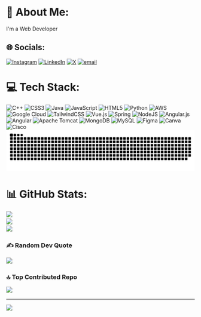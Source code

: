 # 💫 About Me:
I'm a Web Developer


## 🌐 Socials:
[![Instagram](https://img.shields.io/badge/Instagram-%23E4405F.svg?logo=Instagram&logoColor=white)](https://instagram.com/its_abhay._.96k) [![LinkedIn](https://img.shields.io/badge/LinkedIn-%230077B5.svg?logo=linkedin&logoColor=white)](https://linkedin.com/in/abhaychabuk) [![X](https://img.shields.io/badge/X-black.svg?logo=X&logoColor=white)](https://x.com/abhaychabuk) [![email](https://img.shields.io/badge/Email-D14836?logo=gmail&logoColor=white)](mailto:chabukabhay@gmail.com) 

# 💻 Tech Stack:
![C++](https://img.shields.io/badge/c++-%2300599C.svg?style=for-the-badge&logo=c%2B%2B&logoColor=white) ![CSS3](https://img.shields.io/badge/css3-%231572B6.svg?style=for-the-badge&logo=css3&logoColor=white) ![Java](https://img.shields.io/badge/java-%23ED8B00.svg?style=for-the-badge&logo=openjdk&logoColor=white) ![JavaScript](https://img.shields.io/badge/javascript-%23323330.svg?style=for-the-badge&logo=javascript&logoColor=%23F7DF1E) ![HTML5](https://img.shields.io/badge/html5-%23E34F26.svg?style=for-the-badge&logo=html5&logoColor=white) ![Python](https://img.shields.io/badge/python-3670A0?style=for-the-badge&logo=python&logoColor=ffdd54) ![AWS](https://img.shields.io/badge/AWS-%23FF9900.svg?style=for-the-badge&logo=amazon-aws&logoColor=white) ![Google Cloud](https://img.shields.io/badge/GoogleCloud-%234285F4.svg?style=for-the-badge&logo=google-cloud&logoColor=white) ![TailwindCSS](https://img.shields.io/badge/tailwindcss-%2338B2AC.svg?style=for-the-badge&logo=tailwind-css&logoColor=white) ![Vue.js](https://img.shields.io/badge/vue.js-%2335495e.svg?style=for-the-badge&logo=vuedotjs&logoColor=%234FC08D) ![Spring](https://img.shields.io/badge/spring-%236DB33F.svg?style=for-the-badge&logo=spring&logoColor=white) ![NodeJS](https://img.shields.io/badge/node.js-6DA55F?style=for-the-badge&logo=node.js&logoColor=white) ![Angular.js](https://img.shields.io/badge/angular.js-%23E23237.svg?style=for-the-badge&logo=angularjs&logoColor=white) ![Angular](https://img.shields.io/badge/angular-%23DD0031.svg?style=for-the-badge&logo=angular&logoColor=white) ![Apache Tomcat](https://img.shields.io/badge/apache%20tomcat-%23F8DC75.svg?style=for-the-badge&logo=apache-tomcat&logoColor=black) ![MongoDB](https://img.shields.io/badge/MongoDB-%234ea94b.svg?style=for-the-badge&logo=mongodb&logoColor=white) ![MySQL](https://img.shields.io/badge/mysql-4479A1.svg?style=for-the-badge&logo=mysql&logoColor=white) ![Figma](https://img.shields.io/badge/figma-%23F24E1E.svg?style=for-the-badge&logo=figma&logoColor=white) ![Canva](https://img.shields.io/badge/Canva-%2300C4CC.svg?style=for-the-badge&logo=Canva&logoColor=white) ![Cisco](https://img.shields.io/badge/cisco-%23049fd9.svg?style=for-the-badge&logo=cisco&logoColor=black)
<picture>
  <source media="(prefers-color-scheme: dark)" srcset="https://raw.githubusercontent.com/abhaychabuk/abhaychabuk/output/github-snake-dark.svg" />
  <source media="(prefers-color-scheme: light)" srcset="https://raw.githubusercontent.com/abhaychabuk/abhaychabuk/output/github-snake.svg" />
  <img alt="github-snake" src="https://raw.githubusercontent.com/abhaychabuk/abhaychabuk/output/github-snake.svg" />
</picture>
# 📊 GitHub Stats:
![](https://github-readme-stats.vercel.app/api?username=AbhayChabuk&theme=dark&hide_border=false&include_all_commits=false&count_private=false)<br/>
![](https://nirzak-streak-stats.vercel.app/?user=AbhayChabuk&theme=dark&hide_border=false)<br/>
![](https://github-readme-stats.vercel.app/api/top-langs/?username=AbhayChabuk&theme=dark&hide_border=false&include_all_commits=false&count_private=false&layout=compact)

### ✍️ Random Dev Quote
![](https://quotes-github-readme.vercel.app/api?type=horizontal&theme=radical)

### 🔝 Top Contributed Repo
![](https://github-contributor-stats.vercel.app/api?username=AbhayChabuk&limit=5&theme=dark&combine_all_yearly_contributions=true)

---
[![](https://visitcount.itsvg.in/api?id=AbhayChabuk&icon=0&color=0)](https://visitcount.itsvg.in)

<!-- Proudly created with GPRM ( https://gprm.itsvg.in ) -->
